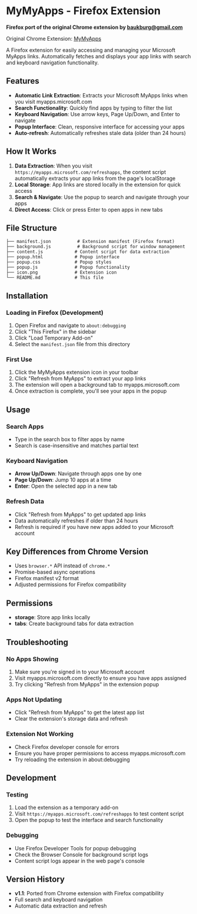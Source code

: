 # MyMyApps - Firefox Extension

**Firefox port of the original Chrome extension by baukburg@gmail.com**

Original Chrome Extension: [MyMyApps](https://chromewebstore.google.com/detail/mymyapps/bcoigfjmifckcplmaloeekdfmbjmpohb)

A Firefox extension for easily accessing and managing your Microsoft MyApps links. Automatically fetches and displays your app links with search and keyboard navigation functionality.

## Features

- **Automatic Link Extraction**: Extracts your Microsoft MyApps links when you visit myapps.microsoft.com
- **Search Functionality**: Quickly find apps by typing to filter the list
- **Keyboard Navigation**: Use arrow keys, Page Up/Down, and Enter to navigate
- **Popup Interface**: Clean, responsive interface for accessing your apps
- **Auto-refresh**: Automatically refreshes stale data (older than 24 hours)

## How It Works

1. **Data Extraction**: When you visit `https://myapps.microsoft.com/refreshapps`, the content script automatically extracts your app links from the page's localStorage
2. **Local Storage**: App links are stored locally in the extension for quick access
3. **Search & Navigate**: Use the popup to search and navigate through your apps
4. **Direct Access**: Click or press Enter to open apps in new tabs

## File Structure

```
├── manifest.json          # Extension manifest (Firefox format)
├── background.js          # Background script for window management
├── content.js            # Content script for data extraction
├── popup.html            # Popup interface
├── popup.css             # Popup styles
├── popup.js              # Popup functionality
├── icon.png              # Extension icon
└── README.md             # This file
```

## Installation

### Loading in Firefox (Development)

1. Open Firefox and navigate to `about:debugging`
2. Click "This Firefox" in the sidebar
3. Click "Load Temporary Add-on"
4. Select the `manifest.json` file from this directory

### First Use

1. Click the MyMyApps extension icon in your toolbar
2. Click "Refresh from MyApps" to extract your app links
3. The extension will open a background tab to myapps.microsoft.com
4. Once extraction is complete, you'll see your apps in the popup

## Usage

### Search Apps
- Type in the search box to filter apps by name
- Search is case-insensitive and matches partial text

### Keyboard Navigation
- **Arrow Up/Down**: Navigate through apps one by one
- **Page Up/Down**: Jump 10 apps at a time
- **Enter**: Open the selected app in a new tab

### Refresh Data
- Click "Refresh from MyApps" to get updated app links
- Data automatically refreshes if older than 24 hours
- Refresh is required if you have new apps added to your Microsoft account

## Key Differences from Chrome Version

- Uses `browser.*` API instead of `chrome.*`
- Promise-based async operations
- Firefox manifest v2 format
- Adjusted permissions for Firefox compatibility

## Permissions

- **storage**: Store app links locally
- **tabs**: Create background tabs for data extraction

## Troubleshooting

### No Apps Showing
1. Make sure you're signed in to your Microsoft account
2. Visit myapps.microsoft.com directly to ensure you have apps assigned
3. Try clicking "Refresh from MyApps" in the extension popup

### Apps Not Updating
- Click "Refresh from MyApps" to get the latest app list
- Clear the extension's storage data and refresh

### Extension Not Working
- Check Firefox developer console for errors
- Ensure you have proper permissions to access myapps.microsoft.com
- Try reloading the extension in about:debugging

## Development

### Testing
1. Load the extension as a temporary add-on
2. Visit `https://myapps.microsoft.com/refreshapps` to test content script
3. Open the popup to test the interface and search functionality

### Debugging
- Use Firefox Developer Tools for popup debugging
- Check the Browser Console for background script logs
- Content script logs appear in the web page's console

## Version History

- **v1.1**: Ported from Chrome extension with Firefox compatibility
- Full search and keyboard navigation
- Automatic data extraction and refresh
